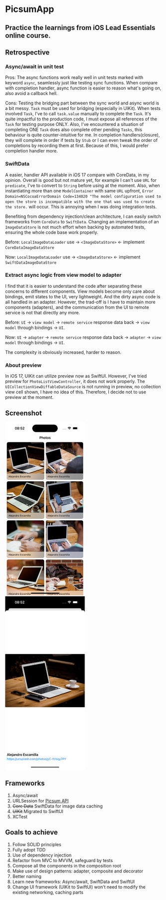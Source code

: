 # PicsumApp
## Practice the learnings from iOS Lead Essentials online course.

## Retrospective
### Async/await in unit test
Pros: The async functions work really well in unit tests marked with keyword `async`, seamlessly just like testing sync functions.
When compare with completion handler, async function is easier to reason what's going on, also avoid a callback hell.

Cons: Testing the bridging part between the sync world and async world is a bit messy.
`Task` must be used for bridging (especially in UIKit). When tests involved `Task`, I've to call `task.value` manually to complete the `Task`.
It's quite impactful to the production code, I must expose all references of the `Task` for testing purpose ONLY.
Also, I've encountered a situation of completing ONE `Task` does also complete other pending `Tasks`, this behaviour is quite counter-intuitive for me.
In completion handlers(closure), they will complete in order if tests by `Stub` or I can even tweak the order of completions by recording them at first.
Because of this, I would prefer completion handler more.

### SwiftData
A easier, handier API available in iOS 17 compare with CoreData, in my opinion.
Overall is good but not mature yet, for example I can't use `URL` for `predicate`, I've to convert to `String` before using at the moment.
Also, when instantiating more than one `ModelContainer` with same `URL` upfront, 
`Error Domain=NSCocoaErrorDomain Code=134020 "The model configuration used to open the store is incompatible with the one that was used to create the store.` will occur.
This is annoying when I was doing integration tests.

Benefiting from dependency injection/clean architecture, I can easily switch frameworks from `CoreData` to `SwiftData`. 
Changing an implementation of an `ImageDataStore` is not much effort when backing by automated tests, ensuring the whole code base work properly.

Before: `LocalImageDataLoader` use -> `<ImageDataStore>` <- implement `CoreDataImageDataStore`

Now: `LocalImageDataLoader` use -> `<ImageDataStore>` <- implement `SwiftDataImageDataStore`

### Extract async logic from view model to adapter
I find that it is easier to understand the code after separating these concerns to different components. 
View models become only care about bindings, emit states to the UI, very lightweight. And the dirty async code is all handled in an adapter.
However, the trad-off is I have to maintain more components (adapters), and the communication from the UI to remote service is not that directly any more.

Before: `UI` -> `view model` -> `remote service` response data back -> `view model` through bindings -> `UI`.

Now: `UI` -> `adapter` -> `remote service` response data back -> `adapter` -> `view model` through bindings -> `UI`.

The complexity is obviously increased, harder to reason.

### About preview
In iOS 17, UIKit can utilize preview now as SwiftUI. However, I've tried preview for `PhotoListViewController`, it does not work properly.
The `UICollectionViewDiffableDataSource` is not running in preview, no collection view cell shown, I have no idea of this.
Therefore, I decide not to use preview at the moment.

## Screenshot
<img src="https://github.com/tzc1234/PicsumApp/blob/main/Screenshots/preview.png" alt="preview" width="256" height="554"/> <img src="https://github.com/tzc1234/PicsumApp/blob/main/Screenshots/preview2.png" alt="preview2" width="256" height="554"/>

## Frameworks
1. Async/await
2. URLSession for [Picsum API](https://picsum.photos/)
3. ~~Core Data~~ SwiftData for image data caching
4. ~~UIKit~~ Migrated to SwiftUI
5. XCTest

## Goals to achieve
1. Follow SOLID principles
2. Fully adopt TDD
3. Use of dependency injection
4. Refactor from MVC to MVVM, safeguard by tests
5. Compose all the components in the composition root
6. Make use of design patterns: adapter, composite and decorator
7. Better naming
8. Learn new frameworks: Async/await, SwiftData and SwiftUI
9. Change UI framework (UIKit to SwiftUI) won't need to modify the existing networking, caching parts